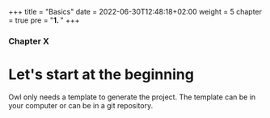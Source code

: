 +++
title = "Basics"
date = 2022-06-30T12:48:18+02:00
weight = 5
chapter = true
pre = "<b>1. </b>"
+++

### Chapter X

# Let's start at the beginning

Owl only needs a template to generate the project. The template can be in your computer or can be in a git repository.
